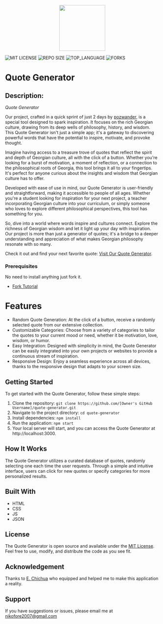 <div align="center">
  <img height="150" padding-bottom="50px" src="https://media.gq-magazine.co.uk/photos/62e3a869462bbdd05e0f7ea3/1:1/w_1280,h_1280,c_limit/Batfleck_0000_MCDJULE_EC046.jpg">
</div>

![MIT LICENSE](https://img.shields.io/github/license/scottbromander/the_marketplace.svg?style=flat-square)
![REPO SIZE](https://img.shields.io/github/repo-size/scottbromander/the_marketplace.svg?style=flat-square)
![TOP_LANGUAGE](https://img.shields.io/github/languages/top/scottbromander/the_marketplace.svg?style=flat-square)
![FORKS](https://img.shields.io/github/forks/scottbromander/the_marketplace.svg?style=social)

# Quote Generator

## Description:

_Quote Generator_

Our project, crafted in a quick sprint of just 2 days by [pozwander](https://github.com/pozwander), is a special tool designed to spark inspiration. It focuses on the rich Georgian culture, drawing from its deep wells of philosophy, history, and wisdom. This Quote Generator isn't just a simple app; it's a gateway to discovering powerful words that have the potential to inspire, motivate, and provoke thought.

Imagine having access to a treasure trove of quotes that reflect the spirit and depth of Georgian culture, all with the click of a button. Whether you're looking for a burst of motivation, a moment of reflection, or a connection to the philosophical roots of Georgia, this tool brings it all to your fingertips. It's perfect for anyone curious about the insights and wisdom that Georgian culture has to offer.

Developed with ease of use in mind, our Quote Generator is user-friendly and straightforward, making it accessible to people of all ages. Whether you're a student looking for inspiration for your next project, a teacher incorporating Georgian culture into your curriculum, or simply someone who loves to explore different philosophical perspectives, this tool has something for you.

So, dive into a world where words inspire and cultures connect. Explore the richness of Georgian wisdom and let it light up your day with inspiration. Our project is more than just a generator of quotes; it's a bridge to a deeper understanding and appreciation of what makes Georgian philosophy resonate with so many.

Check it out and find your next favorite quote: [Visit Our Quote Generator](https://pozwander.github.io/Quote-Generator/).

### Prerequisites

No need to install anything just fork it.

- [Fork Tutorial](https://docs.github.com/en/pull-requests/collaborating-with-pull-requests/working-with-forks/fork-a-repo)

# Features

- Random Quote Generation: At the click of a button, receive a randomly selected quote from our extensive collection.
- Customizable Categories: Choose from a variety of categories to tailor the quotes to your current mood or need, whether it be motivation, love, wisdom, or humor.
- Easy Integration: Designed with simplicity in mind, the Quote Generator can be easily integrated into your own projects or websites to provide a continuous stream of inspiration.
- Responsive Design: Enjoy a seamless experience across all devices, thanks to the responsive design that adapts to your screen size.

## Getting Started

To get started with the Quote Generator, follow these simple steps:

1. Clone the repository: `git clone https://github.com/[Owner's GitHub Username]/quote-generator.git`
2. Navigate to the project directory: `cd quote-generator`
3. Install dependencies: `npm install`
4. Run the application: `npm start`
5. Your local server will start, and you can access the Quote Generator at http://localhost:3000.

## How It Works

The Quote Generator utilizes a curated database of quotes, randomly selecting one each time the user requests. Through a simple and intuitive interface, users can click for new quotes or specify categories for more personalized results.

## Built With

- HTML
- CSS
- JS
- JSON

## License

The Quote Generator is open source and available under the [MIT License](https://github.com/pozwander/Quote-Generator/blob/main/LICENSE). Feel free to use, modify, and distribute the code as you see fit.

## Acknowledgement

Thanks to [E. Chichua](https://ge.linkedin.com/in/etuna-chichua-534573131) who equipped and helped me to make this application a reality.

## Support

If you have suggestions or issues, please email me at [nikofore2007@gmail.com](www.google.com)
